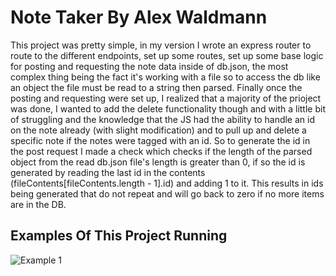 # Note Taker By Alex Waldmann

This project was pretty simple, in my version I wrote an express router to route to the different endpoints, set up some routes, set up some base logic for posting and requesting the note data inside of db.json, the most complex thing being the fact it's working with a file so to access the db like an object the file must be read to a string then parsed. Finally once the posting and requesting were set up, I realized that a majority of the prioject was done, I wanted to add the delete functionality though and with a little bit of struggling and the knowledge that the JS had the ability to handle an id on the note already (with slight modification) and to pull up and delete a specific note if the notes were tagged with an id. So to generate the id in the post request I made a check which checks if the length of the parsed object from the read db.json file's length is greater than 0, if so the id is generated by reading the last id in the contents (fileContents[fileContents.length - 1].id) and adding 1 to it. This results in ids being generated that do not repeat and will go back to zero if no more items are in the DB.

## Examples Of This Project Running

![Example 1](https://github.com/RockyWearsAHat/note-taker/blob/[branch]/image.jpg?raw=true)
